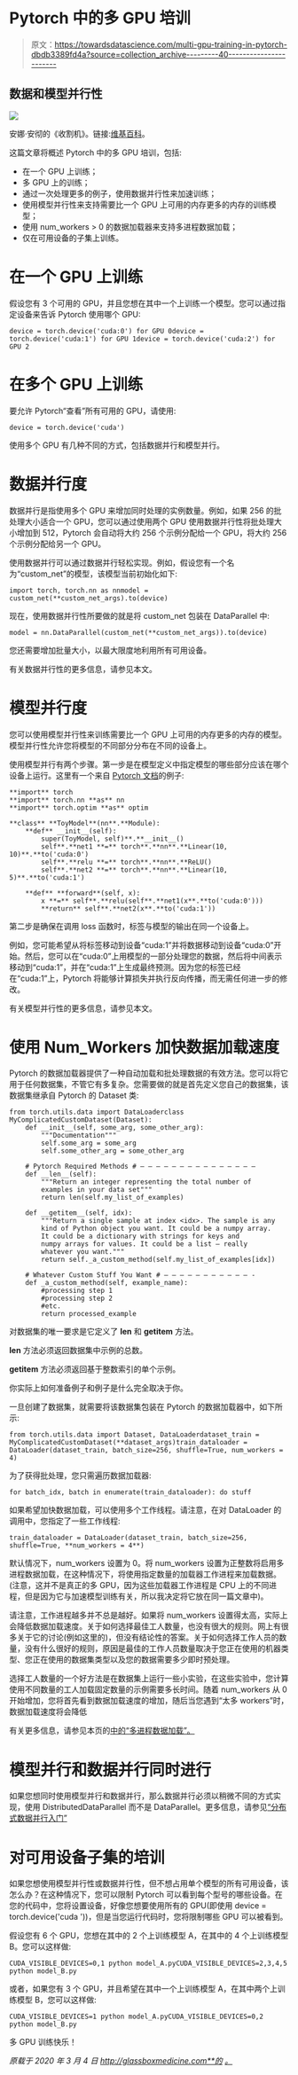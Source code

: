 # Pytorch 中的多 GPU 培训

> 原文：<https://towardsdatascience.com/multi-gpu-training-in-pytorch-dbdb3389fd4a?source=collection_archive---------40----------------------->

## 数据和模型并行性

![](img/aa044c18e05530394d7f3b2cdc925c7d.png)

安娜·安彻的《收割机》。链接:[维基百科](https://en.wikipedia.org/wiki/File:Anna_Ancher_-_Harvesters_-_Google_Art_Project.jpg)。

这篇文章将概述 Pytorch 中的多 GPU 培训，包括:

*   在一个 GPU 上训练；
*   多 GPU 上的训练；
*   通过一次处理更多的例子，使用数据并行性来加速训练；
*   使用模型并行性来支持需要比一个 GPU 上可用的内存更多的内存的训练模型；
*   使用 num_workers > 0 的数据加载器来支持多进程数据加载；
*   仅在可用设备的子集上训练。

# **在一个 GPU 上训练**

假设您有 3 个可用的 GPU，并且您想在其中一个上训练一个模型。您可以通过指定设备来告诉 Pytorch 使用哪个 GPU:

```
device = torch.device('cuda:0') for GPU 0device = torch.device('cuda:1') for GPU 1device = torch.device('cuda:2') for GPU 2
```

# **在多个 GPU 上训练**

要允许 Pytorch“查看”所有可用的 GPU，请使用:

```
device = torch.device('cuda')
```

使用多个 GPU 有几种不同的方式，包括数据并行和模型并行。

# **数据并行度**

数据并行是指使用多个 GPU 来增加同时处理的实例数量。例如，如果 256 的批处理大小适合一个 GPU，您可以通过使用两个 GPU 使用数据并行性将批处理大小增加到 512，Pytorch 会自动将大约 256 个示例分配给一个 GPU，将大约 256 个示例分配给另一个 GPU。

使用数据并行可以通过数据并行轻松实现。例如，假设您有一个名为“custom_net”的模型，该模型当前初始化如下:

```
import torch, torch.nn as nnmodel = custom_net(**custom_net_args).to(device)
```

现在，使用数据并行性所要做的就是将 custom_net 包装在 DataParallel 中:

```
model = nn.DataParallel(custom_net(**custom_net_args)).to(device)
```

您还需要增加批量大小，以最大限度地利用所有可用设备。

有关数据并行性的更多信息，请参见本文。

# **模型并行度**

您可以使用模型并行性来训练需要比一个 GPU 上可用的内存更多的内存的模型。模型并行性允许您将模型的不同部分分布在不同的设备上。

使用模型并行有两个步骤。第一步是在模型定义中指定模型的哪些部分应该在哪个设备上运行。这里有一个来自 [Pytorch 文档](https://pytorch.org/tutorials/intermediate/model_parallel_tutorial.html)的例子:

```
**import** torch
**import** torch.nn **as** nn
**import** torch.optim **as** optim

**class** **ToyModel**(nn**.**Module):
    **def** __init__(self):
        super(ToyModel, self)**.**__init__()
        self**.**net1 **=** torch**.**nn**.**Linear(10, 10)**.**to('cuda:0')
        self**.**relu **=** torch**.**nn**.**ReLU()
        self**.**net2 **=** torch**.**nn**.**Linear(10, 5)**.**to('cuda:1')

    **def** **forward**(self, x):
        x **=** self**.**relu(self**.**net1(x**.**to('cuda:0')))
        **return** self**.**net2(x**.**to('cuda:1'))
```

第二步是确保在调用 loss 函数时，标签与模型的输出在同一个设备上。

例如，您可能希望从将标签移动到设备“cuda:1”并将数据移动到设备“cuda:0”开始。然后，您可以在“cuda:0”上用模型的一部分处理您的数据，然后将中间表示移动到“cuda:1”，并在“cuda:1”上生成最终预测。因为您的标签已经在“cuda:1”上，Pytorch 将能够计算损失并执行反向传播，而无需任何进一步的修改。

有关模型并行性的更多信息，请参见本文。

# **使用 Num_Workers 加快数据加载速度**

Pytorch 的数据加载器提供了一种自动加载和批处理数据的有效方法。您可以将它用于任何数据集，不管它有多复杂。您需要做的就是首先定义您自己的数据集，该数据集继承自 Pytorch 的 Dataset 类:

```
from torch.utils.data import DataLoaderclass MyComplicatedCustomDataset(Dataset): 
    def __init__(self, some_arg, some_other_arg):
        """Documentation"""
        self.some_arg = some_arg
        self.some_other_arg = some_other_arg

    # Pytorch Required Methods # — — — — — — — — — — — — — — —
    def __len__(self):
        """Return an integer representing the total number of 
        examples in your data set"""
        return len(self.my_list_of_examples)

    def __getitem__(self, idx):
        """Return a single sample at index <idx>. The sample is any 
        kind of Python object you want. It could be a numpy array. 
        It could be a dictionary with strings for keys and 
        numpy arrays for values. It could be a list — really 
        whatever you want."""
        return self._a_custom_method(self.my_list_of_examples[idx])

    # Whatever Custom Stuff You Want # — — — — — — — — — — — -
    def _a_custom_method(self, example_name):
        #processing step 1
        #processing step 2
        #etc.
        return processed_example
```

对数据集的唯一要求是它定义了 __len__ 和 __getitem__ 方法。

__len__ 方法必须返回数据集中示例的总数。

__getitem__ 方法必须返回基于整数索引的单个示例。

你实际上如何准备例子和例子是什么完全取决于你。

一旦创建了数据集，就需要将该数据集包装在 Pytorch 的数据加载器中，如下所示:

```
from torch.utils.data import Dataset, DataLoaderdataset_train = MyComplicatedCustomDataset(**dataset_args)train_dataloader = DataLoader(dataset_train, batch_size=256, shuffle=True, num_workers = 4)
```

为了获得批处理，您只需遍历数据加载器:

```
for batch_idx, batch in enumerate(train_dataloader): do stuff
```

如果希望加快数据加载，可以使用多个工作线程。请注意，在对 DataLoader 的调用中，您指定了一些工作线程:

```
train_dataloader = DataLoader(dataset_train, batch_size=256, shuffle=True, **num_workers = 4**)
```

默认情况下，num_workers 设置为 0。将 num_workers 设置为正整数将启用多进程数据加载，在这种情况下，将使用指定数量的加载器工作进程来加载数据。(注意，这并不是真正的多 GPU，因为这些加载器工作进程是 CPU 上的不同进程，但是因为它与加速模型训练有关，所以我决定将它放在同一篇文章中)。

请注意，工作进程越多并不总是越好。如果将 num_workers 设置得太高，实际上会降低数据加载速度。关于如何选择最佳工人数量，也没有很大的规则。网上有很多关于它的讨论(例如这里的)，但没有结论性的答案。关于如何选择工作人员的数量，没有什么很好的规则，原因是最佳的工作人员数量取决于您正在使用的机器类型、您正在使用的数据集类型以及您的数据需要多少即时预处理。

选择工人数量的一个好方法是在数据集上运行一些小实验，在这些实验中，您计算使用不同数量的工人加载固定数量的示例需要多长时间。随着 num_workers 从 0 开始增加，您将首先看到数据加载速度的增加，随后当您遇到“太多 workers”时，数据加载速度将会降低

有关更多信息，请参见本页的[中的“多进程数据加载”。](https://pytorch.org/docs/stable/data.html)

# **模型并行和数据并行同时进行**

如果您想同时使用模型并行和数据并行，那么数据并行必须以稍微不同的方式实现，使用 DistributedDataParallel 而不是 DataParallel。更多信息，请参见[“分布式数据并行入门”](https://pytorch.org/tutorials/intermediate/ddp_tutorial.html)

# **对可用设备子集的培训**

如果您想使用模型并行性或数据并行性，但不想占用单个模型的所有可用设备，该怎么办？在这种情况下，您可以限制 Pytorch 可以看到每个型号的哪些设备。在您的代码中，您将设置设备，好像您想要使用所有的 GPU(即使用 device = torch.device('cuda '))，但是当您运行代码时，您将限制哪些 GPU 可以被看到。

假设您有 6 个 GPU，您想在其中的 2 个上训练模型 A，在其中的 4 个上训练模型 B。您可以这样做:

```
CUDA_VISIBLE_DEVICES=0,1 python model_A.pyCUDA_VISIBLE_DEVICES=2,3,4,5 python model_B.py
```

或者，如果您有 3 个 GPU，并且希望在其中一个上训练模型 A，在其中两个上训练模型 B，您可以这样做:

```
CUDA_VISIBLE_DEVICES=1 python model_A.pyCUDA_VISIBLE_DEVICES=0,2 python model_B.py
```

多 GPU 训练快乐！

*原载于 2020 年 3 月 4 日 http://glassboxmedicine.com**的* [*。*](https://glassboxmedicine.com/2020/03/04/multi-gpu-training-in-pytorch-data-and-model-parallelism/)